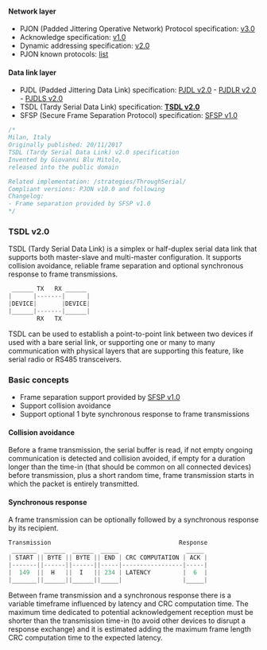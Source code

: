 #### Network layer
- PJON (Padded Jittering Operative Network) Protocol specification: [v3.0](/specification/PJON-protocol-specification-v3.0.md)
- Acknowledge specification: [v1.0](/specification/PJON-protocol-acknowledge-specification-v1.0.md)
- Dynamic addressing specification: [v2.0](/specification/PJON-dynamic-addressing-specification-v2.0.md)
- PJON known protocols: [list](/specification/PJON-known-protocols-list.md)
#### Data link layer
- PJDL (Padded Jittering Data Link) specification:
[PJDL v2.0](/strategies/SoftwareBitBang/specification/PJDL-specification-v2.0.md) - [PJDLR v2.0](/strategies/OverSampling/specification/PJDLR-specification-v2.0.md) - [PJDLS v2.0](/strategies/AnalogSampling/specification/PJDLS-specification-v2.0.md)
- TSDL (Tardy Serial Data Link) specification: **[TSDL v2.0](/strategies/ThroughSerial/specification/TSDL-specification-v2.0.md)**
- SFSP (Secure Frame Separation Protocol) specification: [SFSP v1.0](/specification/SFSP-frame-separation-specification-v1.0.md)

```cpp
/*
Milan, Italy
Originally published: 20/11/2017
TSDL (Tardy Serial Data Link) v2.0 specification
Invented by Giovanni Blu Mitolo,
released into the public domain

Related implementation: /strategies/ThroughSerial/
Compliant versions: PJON v10.0 and following
Changelog:
- Frame separation provided by SFSP v1.0
*/
```

### TSDL v2.0
TSDL (Tardy Serial Data Link) is a simplex or half-duplex serial data link that supports both master-slave and multi-master configuration. It supports collision avoidance, reliable frame separation and optional synchronous response to frame transmissions.
```cpp  
 ______ TX   RX ______
|      |-------|      |
|DEVICE|       |DEVICE|
|______|-------|______|
        RX   TX
```
TSDL can be used to establish a point-to-point link between two devices if used with a bare serial link, or supporting one or many to many communication with physical layers that are supporting this feature, like serial radio or RS485 transceivers.  

### Basic concepts
* Frame separation support provided by [SFSP v1.0](/specification/SFSP-frame-separation-specification-v1.0.md)
* Support collision avoidance
* Support optional 1 byte synchronous response to frame transmissions

#### Collision avoidance
Before a frame transmission, the serial buffer is read, if not empty ongoing communication is detected and collision avoided, if empty for a duration longer than the time-in (that should be common on all connected devices) before transmission, plus a short random time, frame transmission starts in which the packet is entirely transmitted.

#### Synchronous response
A frame transmission can be optionally followed by a synchronous response by its recipient.
```cpp  
Transmission                                    Response
 _______  ______  ______  _____                   _____
| START || BYTE || BYTE || END | CRC COMPUTATION | ACK |
|-------||------||------||-----|-----------------|-----|
|  149  ||  H   ||  I   || 234 | LATENCY         |  6  |
|_______||______||______||_____|                 |_____|
```
Between frame transmission and a synchronous response there is a variable timeframe influenced by latency and CRC computation time. The maximum time dedicated to potential acknowledgement reception must be shorter than the transmission time-in (to avoid other devices to disrupt a response exchange) and it is estimated adding the maximum frame length CRC computation time to the expected latency.
